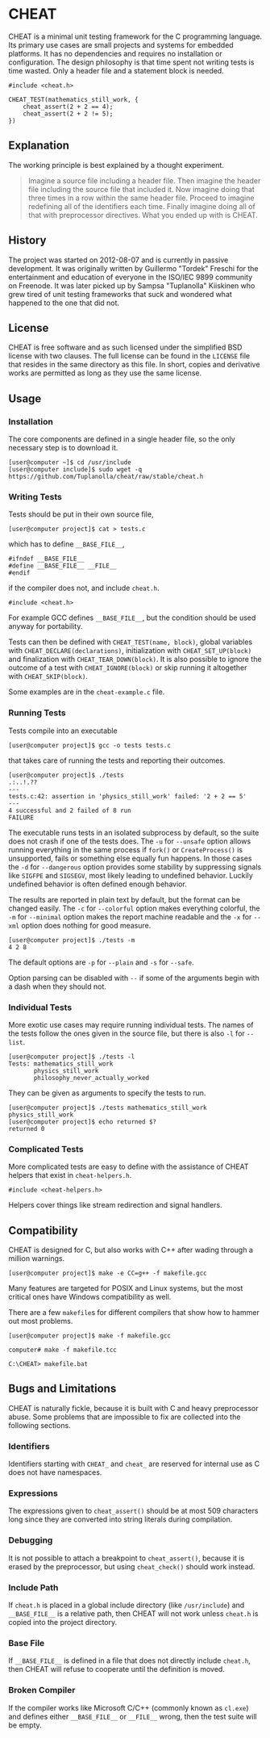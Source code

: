 # CHEAT

CHEAT is a minimal unit testing framework for the C programming language.
Its primary use cases are small projects and systems for embedded platforms.
It has no dependencies and requires no installation or configuration.
The design philosophy is that time spent not writing tests is time wasted.
Only a header file and a statement block is needed.

	#include <cheat.h>

	CHEAT_TEST(mathematics_still_work, {
		cheat_assert(2 + 2 == 4);
		cheat_assert(2 + 2 != 5);
	})

## Explanation

The working principle is best explained by a thought experiment.

> Imagine a source file including a header file.
> Then imagine the header file including the source file that included it.
> Now imagine doing that three times in a row within the same header file.
> Proceed to imagine redefining all of the identifiers each time.
> Finally imagine doing all of that with preprocessor directives.
> What you ended up with is CHEAT.

## History

The project was started on 2012-08-07 and
 is currently in passive development.
It was originally written by Guillermo "Tordek" Freschi for
 the entertainment and education of everyone in
 the ISO/IEC 9899 community on Freenode.
It was later picked up by Sampsa "Tuplanolla" Kiiskinen who
 grew tired of unit testing frameworks that suck and
 wondered what happened to the one that did not.

## License

CHEAT is free software and as such
 licensed under the simplified BSD license with two clauses.
The full license can be found in the `LICENSE` file that
 resides in the same directory as this file.
In short, copies and derivative works are permitted
 as long as they use the same license.

## Usage

### Installation

The core components are defined in a single header file, so
 the only necessary step is to download it.

	[user@computer ~]$ cd /usr/include
	[user@computer include]$ sudo wget -q https://github.com/Tuplanolla/cheat/raw/stable/cheat.h

### Writing Tests

Tests should be put in their own source file,

	[user@computer project]$ cat > tests.c

 which has to define `__BASE_FILE__`,

	#ifndef __BASE_FILE__
	#define __BASE_FILE__ __FILE__
	#endif

 if the compiler does not, and
 include `cheat.h`.

	#include <cheat.h>

For example GCC defines `__BASE_FILE__`, but
 the condition should be used anyway for portability.

Tests can then be defined with `CHEAT_TEST(name, block)`,
 global variables with `CHEAT_DECLARE(declarations)`,
 initialization with `CHEAT_SET_UP(block)` and
 finalization with `CHEAT_TEAR_DOWN(block)`.
It is also possible to
 ignore the outcome of a test with `CHEAT_IGNORE(block)` or
 skip running it altogether with `CHEAT_SKIP(block)`.

Some examples are in the `cheat-example.c` file.

### Running Tests

Tests compile into an executable

	[user@computer project]$ gcc -o tests tests.c

 that takes care of running the tests and reporting their outcomes.

	[user@computer project]$ ./tests
	.:..!.??
	---
	tests.c:42: assertion in 'physics_still_work' failed: '2 + 2 == 5'
	---
	4 successful and 2 failed of 8 run
	FAILURE

The executable runs tests in
 an isolated subprocess by default, so
 the suite does not crash if
 one of the tests does.
The `-u` for `--unsafe` option allows
 running everything in the same process if
 `fork()` or `CreateProcess()` is unsupported, fails or
 something else equally fun happens.
In those cases the `-d` for `--dangerous` option provides some stability by
 suppressing signals like `SIGFPE` and `SIGSEGV`,
 most likely leading to undefined behavior.
Luckily undefined behavior is often defined enough behavior.

The results are reported in plain text by default, but
 the format can be changed easily.
The `-c` for `--colorful` option makes everything colorful,
 the `-m` for `--minimal` option makes the report machine readable and
 the `-x` for `--xml` option does nothing for good measure.

	[user@computer project]$ ./tests -m
	4 2 8

The default options are `-p` for `--plain` and
 `-s` for `--safe`.

Option parsing can be disabled with `--` if
 some of the arguments begin with a dash when they should not.

### Individual Tests

More exotic use cases may require running individual tests.
The names of the tests follow the ones given in the source file, but
 there is also `-l` for `--list`.

	[user@computer project]$ ./tests -l
	Tests: mathematics_still_work
	       physics_still_work
	       philosophy_never_actually_worked

They can be given as arguments to specify the tests to run.

	[user@computer project]$ ./tests mathematics_still_work physics_still_work
	[user@computer project]$ echo returned $?
	returned 0

### Complicated Tests

More complicated tests are easy to define with
 the assistance of CHEAT helpers that
 exist in `cheat-helpers.h`.

	#include <cheat-helpers.h>

Helpers cover things like
 stream redirection and
 signal handlers.

## Compatibility

CHEAT is designed for C, but
 also works with C++ after wading through a million warnings.

	[user@computer project]$ make -e CC=g++ -f makefile.gcc

Many features are targeted for POSIX and Linux systems, but
 the most critical ones have Windows compatibility as well.

There are a few `makefile`s for different compilers that
 show how to hammer out most problems.

	[user@computer project]$ make -f makefile.gcc

	computer# make -f makefile.tcc

	C:\CHEAT> makefile.bat

## Bugs and Limitations

CHEAT is naturally fickle, because
 it is built with C and
 heavy preprocessor abuse.
Some problems that are impossible to fix are
 collected into the following sections.

### Identifiers

Identifiers starting with
 `CHEAT_` and `cheat_` are
 reserved for internal use as
 C does not have namespaces.

### Expressions

The expressions given to `cheat_assert()` should be
 at most 509 characters long since
 they are converted into string literals during compilation.

### Debugging

It is not possible to attach a breakpoint to `cheat_assert()`, because
 it is erased by the preprocessor, but
 using `cheat_check()` should work instead.

### Include Path

If `cheat.h` is placed in a global include directory (like `/usr/include`) and
 `__BASE_FILE__` is a relative path, then
 CHEAT will not work unless
 `cheat.h` is copied into the project directory.

### Base File

If `__BASE_FILE__` is defined in a file
 that does not directly include `cheat.h`, then
 CHEAT will refuse to cooperate until
 the definition is moved.

### Broken Compiler

If the compiler works like Microsoft C/C++ (commonly known as `cl.exe`) and
 defines either `__BASE_FILE__` or `__FILE__` wrong, then
 the test suite will be empty.
